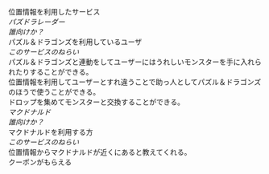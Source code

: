 位置情報を利用したサービス
<br>*パズドラレーダー*
<br>*誰向けか？*
<br>パズル＆ドラゴンズを利用しているユーザ
<br>*このサービスのねらい*
<br>パズル＆ドラゴンズと連動をしてユーザーにはうれしいモンスターを手に入れられたりすることができる。
<br>位置情報を利用してユーザーとすれ違うことで助っ人としてパズル＆ドラゴンズのほうで使うことができる。
<br>ドロップを集めてモンスターと交換することができる。
<br>*マクドナルド*
<br>*誰向けか？*
<br>マクドナルドを利用する方
<br>*このサービスのねらい*
<br>位置情報からマクドナルドが近くにあると教えてくれる。
<br>クーポンがもらえる
